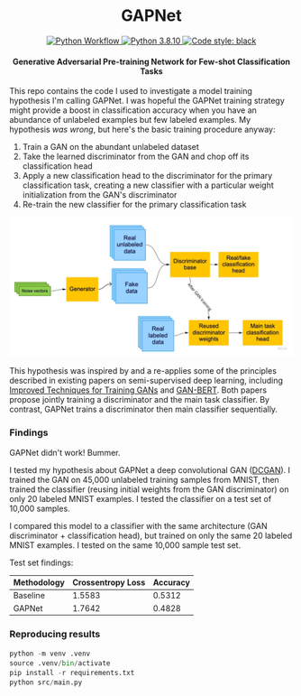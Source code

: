 <div align="center">
  <h1>GAPNet</h1>

<p align="center">

<a href="https://github.com/connor-mccarthy/gapnet/workflows/build/badge.svg">
    <img src="https://github.com/connor-mccarthy/gapnet/workflows/build/badge.svg" alt="Python Workflow" />
</a>
<a href="https://img.shields.io/badge/python-3.8.10-blue.svg">
    <img src="https://img.shields.io/badge/python-3.8.10-blue.svg" alt="Python 3.8.10" />
</a>
<a href="https://img.shields.io/badge/code%20style-black-000000.svg">
    <img src="https://img.shields.io/badge/code%20style-black-000000.svg" alt="Code style: black" >
</a>
  <h4><b>G</b>enerative <b>A</b>dversarial <b>P</b>re-training <b>Net</b>work for Few-shot Classification Tasks</h4>
</div>

This repo contains the code I used to investigate a model training hypothesis I'm calling GAPNet. I was hopeful the GAPNet training strategy might provide a boost in classification accuracy when you have an abundance of unlabeled examples but few labeled examples. My hypothesis _was wrong_, but here's the basic training procedure anyway:

1. Train a GAN on the abundant unlabeled dataset
2. Take the learned discriminator from the GAN and chop off its classification head
3. Apply a new classification head to the discriminator for the primary classification task, creating a new classifier with a particular weight initialization from the GAN's discriminator
4. Re-train the new classifier for the primary classification task

![gapnet_diagram.jpg](gapnet_diagram.jpg)

This hypothesis was inspired by and a re-applies some of the principles described in existing papers on semi-supervised deep learning, including [Improved Techniques for Training GANs](https://arxiv.org/abs/1606.03498) and [GAN-BERT](https://www.aclweb.org/anthology/2020.acl-main.191.pdf). Both papers propose jointly training a discriminator and the main task classifier. By contrast, GAPNet trains a discriminator then main classifier sequentially.

### Findings

GAPNet didn't work! Bummer.

I tested my hypothesis about GAPNet a deep convolutional GAN ([DCGAN](https://arxiv.org/abs/1511.06434)). I trained the GAN on 45,000 unlabeled training samples from MNIST, then trained the classifier (reusing initial weights from the GAN discriminator) on only 20 labeled MNIST examples. I tested the classifier on a test set of 10,000 samples.

I compared this model to a classifier with the same architecture (GAN discriminator + classification head), but trained on only the same 20 labeled MNIST examples. I tested on the same 10,000 sample test set.

Test set findings:

| Methodology | Crossentropy Loss | Accuracy |
| ----------- | ----------------- | -------- |
| Baseline    | 1.5583            | 0.5312   |
| GAPNet      | 1.7642            | 0.4828   |

### Reproducing results

```python
python -m venv .venv
source .venv/bin/activate
pip install -r requirements.txt
python src/main.py
```
